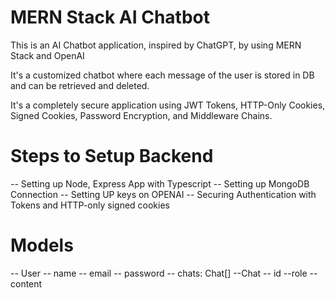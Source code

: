 
# MERN Stack AI Chatbot

This is an AI Chatbot application, inspired by ChatGPT, by using MERN Stack and OpenAI

It's a customized chatbot where each message of the user is stored in DB and can be retrieved and deleted.

It's a completely secure application using JWT Tokens, HTTP-Only Cookies, Signed Cookies, Password Encryption, and Middleware Chains.

# Steps to Setup Backend
-- Setting up Node, Express App with Typescript
-- Setting up MongoDB Connection
-- Setting UP keys on OPENAI
-- Securing Authentication with Tokens and HTTP-only signed cookies


# Models
-- User 
   -- name
   -- email
   -- password
   -- chats: Chat[]
 --Chat
   -- id
   --role
   --content
